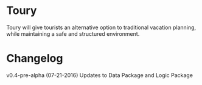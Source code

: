 # Toury
Toury will give tourists an alternative option to traditional vacation planning, while maintaining a safe and structured environment.
# Changelog
v0.4-pre-alpha (07-21-2016)
Updates to Data Package and Logic Package
